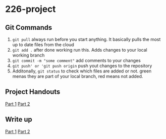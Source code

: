 # 226-project
## Git Commands
1. `git pull` always run before you start anything. It basically pulls the most up to date files from the cloud
2. `git add .` after done working run this. Adds changes to your local working branch
3. `git commit -m "some comment"` add comments to your changes
4. `git push' or 'git push origin` push yout changes to the repository
5. Additonally, `git status` to check which files are added or not. green menas they are part of your local branch, red means not added.

## Project Handouts
[Part 1](https://canvas.stanford.edu/courses/196758/files/folder/Project?preview=14010751)
[Part 2](https://canvas.stanford.edu/courses/196758/files/folder/Project?preview=14010754)

## Write up
[Part 1](https://docs.google.com/document/d/1SeUzsrH1HSbG22OYjkzIj-EYvIGSxJYkXD2DDPh5IMk/edit?tab=t.0)
[Part 2](https://docs.google.com/document/d/18JeTHdAWoqv3bGOg0yGatRhkbG9J3VJ4hwqW7M3sEsc/edit?usp=sharing)

